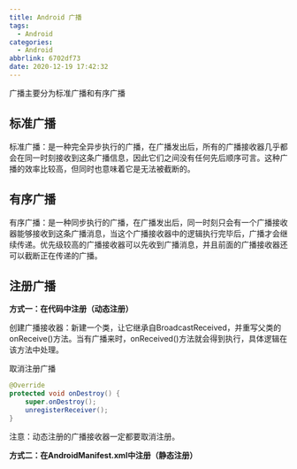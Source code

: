 ```yaml
---
title: Android 广播
tags:
  - Android
categories:
  - Android
abbrlink: 6702df73
date: 2020-12-19 17:42:32
---
```


广播主要分为标准广播和有序广播

## 标准广播

标准广播：是一种完全异步执行的广播，在广播发出后，所有的广播接收器几乎都会在同一时刻接收到这条广播信息，因此它们之间没有任何先后顺序可言。这种广播的效率比较高，但同时也意味着它是无法被截断的。

## 有序广播

有序广播：是一种同步执行的广播，在广播发出后，同一时刻只会有一个广播接收器能够接收到这条广播消息，当这个广播接收器中的逻辑执行完毕后，广播才会继续传递。优先级较高的广播接收器可以先收到广播消息，并且前面的广播接收器还可以截断正在传递的广播。

## 注册广播

**方式一：在代码中注册（动态注册）**

创建广播接收器：新建一个类，让它继承自BroadcastReceived，并重写父类的onReceive()方法。当有广播来时，onReceived()方法就会得到执行，具体逻辑在该方法中处理。

取消注册广播

```java
@Override
protected void onDestroy() {
    super.onDestroy();
    unregisterReceiver();
}
```

注意：动态注册的广播接收器一定都要取消注册。

**方式二：在AndroidManifest.xml中注册（静态注册）**

